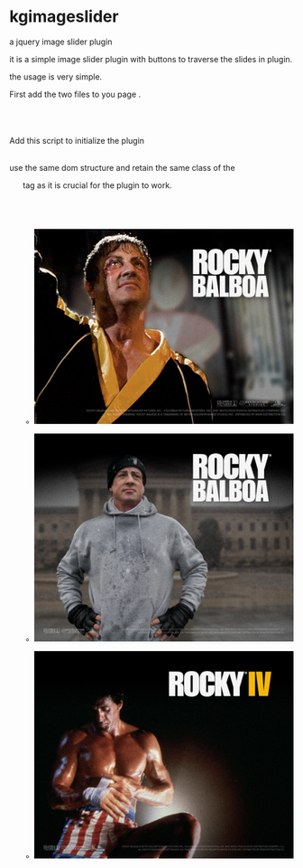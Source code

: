 kgimageslider
=============

a jquery image slider plugin


it is a simple image slider plugin with buttons to traverse the slides in plugin.


the usage is very simple.


First add the two files to you page .

<code>
<script type="text/javascript" src="jquery-1.7.1.min.js"></script>
<script type="text/javascript" src="kgimageslider.js"></script>
</code>
Add this script to initialize the plugin 
<code>
<script type="text/javascript">
  
$(document).ready(function(){
		$('#slider').kgimageslider({width:800,height:400});
	});

</script>
</code>

use the same dom structure and retain the same class of the <code><UL></code> tag as it is crucial for the plugin to work.
<code>
<div id="slider" >
<ul class="slider">
<li><img src="Rocky-Balboa1.jpg"></li>
<li><img  src="Sylvester_Stallone_in_Rocky_Balboa_Wallpaper.jpg"></li>
<li><img src="rocky-balboa-wallpaper-1.jpg"></li>
</ul>
</div>
</code>
